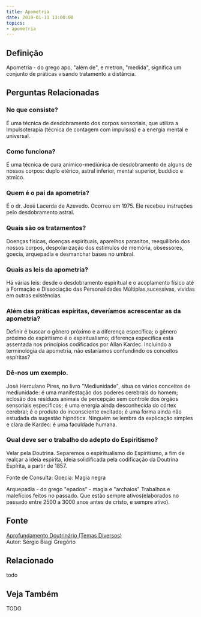 ```yaml
---
title: Apometria
date: 2019-01-11 13:00:00
topics: 
- apometria
---
```


## Definição
Apometria - do grego apo, "além de", e metron, "medida",
significa um conjunto de práticas visando tratamento a distância.

## Perguntas Relacionadas

### No que consiste?
É uma técnica de desdobramento dos corpos sensoriais, que utiliza a
Impulsoterapia (técnica de contagem com impulsos) e a energia mental e
universal.

### Como funciona?
É uma técnica de cura anímico-mediúnica de desdobramento de alguns de
nossos corpos: duplo etérico, astral inferior, mental superior, buddico
e atmico.

### Quem é o pai da apometria?
É o dr. José Lacerda de Azevedo. Ocorreu em 1975. Ele recebeu instruções
pelo desdobramento astral.

### Quais são os tratamentos?
Doenças físicas, doenças espirituais, aparelhos parasitos, reequilíbrio
dos nossos corpos, despolarização dos estímulos de memória, obsessores,
goecia, arquepadia e desmanchar bases no umbral.

### Quais as leis da apometria?
Há várias leis: desde o desdobramento espiritual e o acoplamento físico
até a Formação e Dissociação das Personalidades Múltiplas,sucessivas,
vividas em outras existências.

### Além das práticas espíritas, deveríamos acrescentar as da apometria?
Definir é buscar o gênero próximo e a diferença específica; o gênero
próximo do espiritismo é o espiritualismo; diferença específica está
assentada nos princípios codificados por Allan Kardec. Incluindo a
terminologia da apometria, não estaríamos confundindo os conceitos
espíritas?
### Dê-nos um exemplo.

José Herculano Pires, no livro "Mediunidade", situa os vários conceitos
de mediunidade: é uma manifestação dos poderes cerebrais do homem;
eclosão dos resíduos animais de percepção sem controle dos órgãos
sensoriais específicos; é uma energia ainda desconhecida do córtex
cerebral; é o produto do inconsciente excitado; é uma forma ainda não
estudada da sugestão hipnótica. Ninguém se lembra da explicação simples
e clara de Kardec: é uma faculdade humana.

### Qual deve ser o trabalho do adepto do Espiritismo?
Velar pela Doutrina. Separemos o espiritualismo do Espiritismo, a fim de
realçar a ideia espírita, ideia solidificada pela codificação da
Doutrina Espírita, a partir de 1857.

Fonte de Consulta:
Goecia: Magia negra

Arquepadia - do grego "epados" - magia e "archaios" Trabalhos e
malefícios feitos no passado. Que estão sempre ativos(elaborados no
passado entre 2500 a 3000 anos antes de cristo, e sempre ativo).

## Fonte
[Aprofundamento Doutrinário (Temas Diversos)](https://sites.google.com/view/aprofundamentodoutrinario/apometria)  
Autor: Sérgio Biagi Gregório


## Relacionado
todo

## Veja Também
TODO

